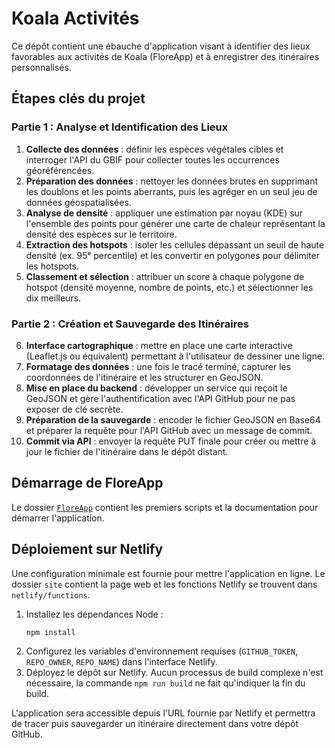 # Koala Activités

Ce dépôt contient une ébauche d'application visant à identifier des lieux favorables aux activités de Koala (FloreApp) et à enregistrer des itinéraires personnalisés.

## Étapes clés du projet

### Partie 1 : Analyse et Identification des Lieux

1. **Collecte des données** : définir les espèces végétales cibles et interroger l'API du GBIF pour collecter toutes les occurrences géoréférencées.
2. **Préparation des données** : nettoyer les données brutes en supprimant les doublons et les points aberrants, puis les agréger en un seul jeu de données géospatialisées.
3. **Analyse de densité** : appliquer une estimation par noyau (KDE) sur l'ensemble des points pour générer une carte de chaleur représentant la densité des espèces sur le territoire.
4. **Extraction des hotspots** : isoler les cellules dépassant un seuil de haute densité (ex. 95ᵉ percentile) et les convertir en polygones pour délimiter les hotspots.
5. **Classement et sélection** : attribuer un score à chaque polygone de hotspot (densité moyenne, nombre de points, etc.) et sélectionner les dix meilleurs.

### Partie 2 : Création et Sauvegarde des Itinéraires

6. **Interface cartographique** : mettre en place une carte interactive (Leaflet.js ou équivalent) permettant à l'utilisateur de dessiner une ligne.
7. **Formatage des données** : une fois le tracé terminé, capturer les coordonnées de l'itinéraire et les structurer en GeoJSON.
8. **Mise en place du backend** : développer un service qui reçoit le GeoJSON et gère l'authentification avec l'API GitHub pour ne pas exposer de clé secrète.
9. **Préparation de la sauvegarde** : encoder le fichier GeoJSON en Base64 et préparer la requête pour l'API GitHub avec un message de commit.
10. **Commit via API** : envoyer la requête PUT finale pour créer ou mettre à jour le fichier de l'itinéraire dans le dépôt distant.

## Démarrage de FloreApp

Le dossier [`FloreApp`](FloreApp/) contient les premiers scripts et la documentation pour démarrer l'application.

## Déploiement sur Netlify

Une configuration minimale est fournie pour mettre l'application en ligne. Le dossier `site` contient la page web et les fonctions Netlify se trouvent dans `netlify/functions`.

1. Installez les dépendances Node :
   ```bash
   npm install
   ```
2. Configurez les variables d'environnement requises (`GITHUB_TOKEN`, `REPO_OWNER`, `REPO_NAME`) dans l'interface Netlify.
3. Déployez le dépôt sur Netlify. Aucun processus de build complexe n'est nécessaire, la commande `npm run build` ne fait qu'indiquer la fin du build.

L'application sera accessible depuis l'URL fournie par Netlify et permettra de tracer puis sauvegarder un itinéraire directement dans votre dépôt GitHub.
